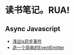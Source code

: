# 读书笔记。RUA!

## Async Javascript

* [浅出js异步事件](https://github.com/n0ruSh/the-art-of-reading/issues/1)
* [造一个简单的EventEmitter](https://github.com/n0ruSh/the-art-of-reading/issues/2)
